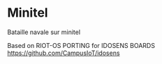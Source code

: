 # Minitel
Bataille navale sur minitel

Based on RIOT-OS PORTING for IDOSENS BOARDS
https://github.com/CampusIoT/idosens

